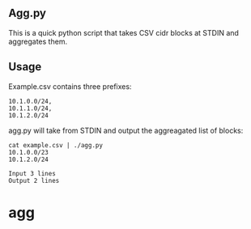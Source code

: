## Agg.py

This is a quick python script that takes CSV cidr blocks at STDIN and aggregates them. 

## Usage

Example.csv contains three prefixes:

```
10.1.0.0/24,  
10.1.1.0/24,
10.1.2.0/24
```

agg.py will take from STDIN and output the aggreagated list of blocks:

```
cat example.csv | ./agg.py           
10.1.0.0/23
10.1.2.0/24

Input 3 lines
Output 2 lines
```



# agg

